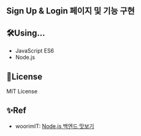 ## Sign Up & Login 페이지 및 기능 구현

  

## 🛠Using...
- JavaScript ES6  
- Node.js  


## 🏅License
MIT License


## ✨Ref
- woorimIT: [Node.js 백엔드 맛보기](https://www.youtube.com/playlist?list=PLSK4WsJ8JS4cQ-niGNum4bkK_THHOizTs)
